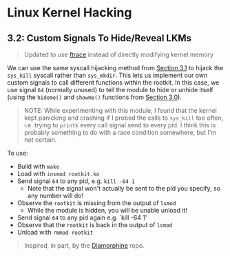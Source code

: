 # Linux Kernel Hacking

## 3.2: Custom Signals To Hide/Reveal LKMs

> Updated to use [ftrace](https://www.kernel.org/doc/html/latest/trace/ftrace.html) instead of directly modifying kernel memory

We can use the same syscall hijacking method from [Section 3.1](../3.1_syscall_hooking/) to hijack the `sys_kill` syscall rather than `sys_mkdir`. This lets us implement our own custom signals to call different functions within the rootkit. In this case, we use signal `64` (normally unused) to tell the module to hide or unhide itself (using the `hideme()` and `showme()` functions from [Section 3.0](../3.0_hiding_lkm/)).

> NOTE: While experimenting with this module, I found that the kernel kept panicking and crashing if I probed the calls to `sys_kill` too often, i.e. trying to `printk` every call signal send to every pid. I think this is probably something to do with a race condition somewhere, but I'm not certain.

To use:
* Build with `make`
* Load with `insmod rootkit.ko`
* Send signal `64` to any pid, e.g. `kill -64 1`
  * Note that the signal won't actually be sent to the pid you specify, so any number will do!
* Observe the `rootkit` is missing from the output of `lsmod`
  * While the module is hidden, you will be unable unload it!
* Send signal `64` to any pid again e.g. `kill -64 1'
* Observe that the `rootkit` is back in the output of `lsmod`
* Unload with `rmmod rootkit`

> Inspired, in part, by the [Diamorphine](https://github.com/m0nad/Diamorphine) repo.
